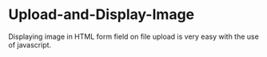 # Upload-and-Display-Image

Displaying image in HTML form field on file upload is very easy with the use of javascript. 
	
